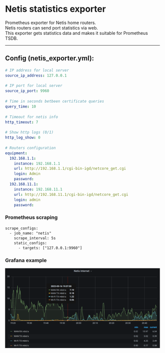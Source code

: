 # Netis statistics exporter

Prometheus exporter for Netis home routers.  
Netis routers can send port statistics via web.  
This exporter gets statistics data and makes it suitable for Prometheus TSDB.

---

## Config (netis_exporter.yml):

```yml
# IP address for local server
source_ip_address: 127.0.0.1

# IP port for local server
source_ip_port: 9960

# Time in seconds betbeen certificate queries
query_time: 10

# Timeout for netis info
http_timeout: 7

# Show http logs (0/1)
http_log_show: 0

# Routers configuration
equipment:
  192.168.1.1:
    instance: 192.168.1.1
    url: http://192.168.1.1/cgi-bin-igd/netcore_get.cgi
    login: Admin
    password:
  192.168.11.1:
    instance: 192.168.11.1
    url: http://192.168.11.1/cgi-bin-igd/netcore_get.cgi
    login: admin
    password:
```

### Prometheus scraping

```
scrape_configs:
  - job_name: "netis"
    scrape_interval: 5s
    static_configs:
      - targets: ["127.0.0.1:9960"]
```

### Grafana example

![Netis Grafana](https://raw.githubusercontent.com/fswitch/netis_exporter/main/netis_grafana.png)
